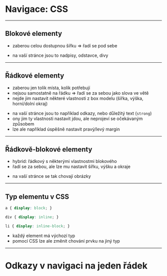 <!-- .slide: data-state="c-slide-inter" -->

#  Navigace: CSS

----

## Blokové elementy

* zaberou celou dostupnou šířku => řadí se pod sebe

>>>
* na vaší stránce jsou to nadpisy, odstavce, divy

----

## Řádkové elementy

* zaberou jen tolik místa, kolik potřebují
* nejsou samostatně na řádku => řadí se za sebou jako slova ve větě
* nejde jim nastavit některé vlastnosti z box modelu (šířka, výška, horní/dolní okraj)

>>>
* na vaší stránce jsou to například odkazy, nebo důležitý text  (`strong`)
* ony jim ty vlastnosti nastavit jdou, ale neprojeví se očekávaným způsobem
* lze ale například úspěšně nastavit pravý/levý margin

----

## Řádkově-blokové elementy

* hybrid: řádkový s některými vlastnostmi blokového
* řadí se za sebou, ale lze mu nastavit šířku, výšku a okraje

>>>
* na vaší stránce se tak chovají obrázky

----

## Typ elementu v&nbsp;CSS

```css
a { display: block; }

div { display: inline; }

li { display: inline-block; }
```
<!-- .element: class="c-text-md stretch" contenteditable="true" -->

>>>
* každý element má výchozí typ
* pomocí CSS lze ale změnit chování prvku na jiný typ

----

<!-- .slide: data-state="c-slide-task" -->

# Odkazy v navigaci na jeden řádek
